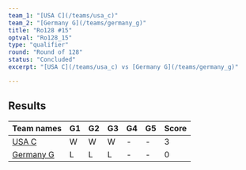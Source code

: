 ```yaml
---
team_1: "[USA C](/teams/usa_c)"
team_2: "[Germany G](/teams/germany_g)"
title: "Ro128 #15"
optval: "Ro128_15"
type: "qualifier"
round: "Round of 128"
status: "Concluded"
excerpt: "[USA C](/teams/usa_c) vs [Germany G](/teams/germany_g)"

---
```

## Results

| Team names | G1 | G2 | G3 | G4 | G5 | Score |
| -- | -- | -- | -- | -- | -- | -- |
| [USA C](/teams/usa_c) | W | W | W | - | - | 3 |
| [Germany G](/teams/germany_g) | L | L | L | - | - | 0 |
